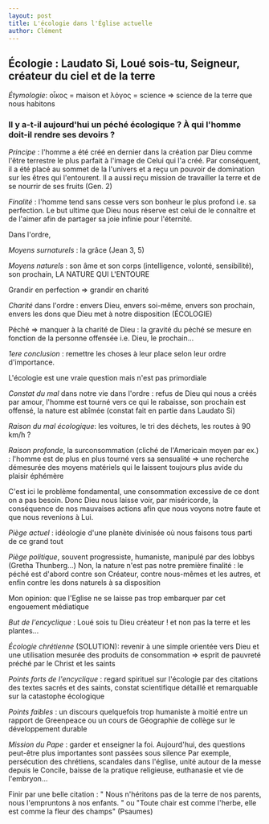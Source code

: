 ```yaml
---
layout: post
title: L'écologie dans l'Église actuelle
author: Clément
---
```


## Écologie : Laudato Si, Loué sois-tu, Seigneur, créateur du ciel et de la terre

*Étymologie*: οἶκος = maison et λόγος = science => science de la terre que nous habitons

### Il y a-t-il aujourd'hui un péché écologique ? À qui l'homme doit-il rendre ses devoirs ?

*Principe* : l'homme a été créé en dernier dans la création par Dieu comme l'être terrestre le plus parfait à l'image de Celui qui l'a créé. Par conséquent, il a été placé au sommet de la l'univers et a reçu un pouvoir de domination sur les êtres qui l'entourent. Il a aussi reçu mission de travailler la terre et de se nourrir de ses fruits (Gen. 2)

*Finalité* : l'homme tend sans cesse vers son bonheur le plus profond i.e. sa perfection. Le but ultime que Dieu nous réserve est celui de le connaître et de l'aimer afin de partager sa joie infinie pour l'éternité.

Dans l'ordre,

*Moyens surnaturels* : la grâce (Jean 3, 5)

*Moyens naturels* : son âme et son corps (intelligence, volonté, sensibilité), son prochain, LA NATURE QUI L'ENTOURE

Grandir en perfection => grandir en charité

*Charité* dans l'ordre : envers Dieu, envers soi-même, envers son prochain, envers les dons que Dieu met à notre disposition (ÉCOLOGIE)

Péché => manquer à la charité de Dieu : la gravité du péché se mesure en fonction de la personne offensée i.e. Dieu, le prochain...

*1ere conclusion* : remettre les choses à leur place selon leur ordre d'importance. 

L'écologie est une vraie question mais n'est pas primordiale

*Constat du mal* dans notre vie dans l'ordre : refus de Dieu qui nous a créés par amour, l'homme est tourné vers ce qui le rabaisse, son prochain est offensé, la nature est abîmée
(constat fait en partie dans Laudato Si)

*Raison du mal écologique*: les voitures, le tri des déchets, les routes à 90 km/h ? 
 
*Raison profonde*, la surconsommation (cliché de l'Americain moyen par ex.) : l'homme est de plus en plus tourné vers sa sensualité => une recherche démesurée des moyens matériels qui le laissent toujours plus avide du plaisir éphémère

C'est ici le problème fondamental, une consommation excessive de ce dont on a pas besoin.
Donc Dieu nous laisse voir, par miséricorde, la conséquence de nos mauvaises actions afin que nous voyons notre faute et que nous revenions à Lui.

*Piège actuel* : idéologie d'une planète divinisée où nous faisons tous parti de ce grand tout

*Piège politique*, souvent progressiste, humaniste, manipulé par des lobbys (Gretha Thunberg...)
Non, la nature n'est pas notre première finalité : le péché est d'abord contre son Créateur, contre nous-mêmes et les autres, et enfin contre les dons naturels à sa disposition

Mon opinion: que l'Eglise ne se laisse pas trop embarquer par cet engouement médiatique

*But de l'encyclique* : Loué sois tu Dieu créateur ! et non pas la terre et les plantes...

*Écologie chrétienne* (SOLUTION): revenir à une simple orientée vers Dieu et une utilisation mesurée des produits de consommation => esprit de pauvreté préché par le Christ et les saints

*Points forts de l'encyclique* : regard spirituel sur l'écologie par des citations des textes sacrés et des saints, constat scientifique détaillé et remarquable sur la catastophe écologique

*Points faibles* : un discours quelquefois trop humaniste à moitié entre un rapport de Greenpeace ou un cours de Géographie de collège sur le développement durable

*Mission du Pape* : garder et enseigner la foi. Aujourd'hui, des questions peut-être plus importantes sont passées sous silence 
Par exemple, persécution des chrétiens, scandales dans l'église, unité autour de la messe depuis le Concile, baisse de la pratique religieuse, euthanasie et vie de l'embryon...

Finir par une belle citation : " Nous n'héritons pas de la terre de nos parents, nous l'empruntons à nos enfants. " ou "Toute chair est comme l'herbe, elle est comme la fleur des champs" (Psaumes)
